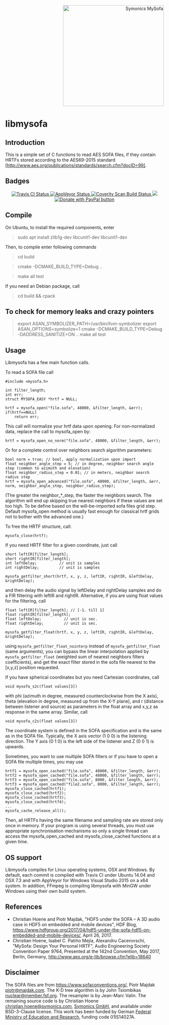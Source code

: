 <div align="right">
<a href="https://mysofa.audio/">
	<img alt="Symonics MySofa" width="320px" src="https://raw.githubusercontent.com/hoene/libmysofa/master/symonics-mysofa.png"/>
</a>
</div

#

# libmysofa

## Introduction
This is a simple set of C functions to read AES SOFA files, if they contain HRTFs
stored according to the AES69-2015 standard [http://www.aes.org/publications/standards/search.cfm?docID=99].

## Badges

<div align="center">
<a href="https://travis-ci.org/hoene/libmysofa">
<img alt="Travis CI Status" src="https://travis-ci.org/hoene/libmysofa.svg?branch=master"/>
</a>
<a href="https://ci.appveyor.com/project/hoene/libmysofa-s142k">
<img alt="AppVeyor Status" src="https://ci.appveyor.com/api/projects/status/mk86lx4ux2jn9tpo/branch/master?svg=true"/>
</a>
<a href="https://scan.coverity.com/projects/hoene-libmysofa">
<img alt="Coverity Scan Build Status" src="https://scan.coverity.com/projects/13030/badge.svg"/>
</a>
<a href="https://codecov.io/gh/hoene/libmysofa">
  <img src="https://codecov.io/gh/hoene/libmysofa/branch/master/graph/badge.svg" />
</a>
<a href="https://www.paypal.com/cgi-bin/webscr?cmd=_s-xclick&hosted_button_id=GUN8R6NUQCS3C&source=url">
<img src="https://www.paypalobjects.com/en_US/i/btn/btn_donate_SM.gif" alt="Donate with PayPal button" />
</a>
</div>

## Compile

On Ubuntu, to install the required components, enter

> sudo apt install zlib1g-dev libcunit1-dev libcunit1-dev

Then, to compile enter following commands

> cd build

> cmake -DCMAKE_BUILD_TYPE=Debug ..

> make all test

If you need an Debian package, call

> cd build && cpack

## To check for memory leaks and crazy pointers

> export ASAN_SYMBOLIZER_PATH=/usr/bin/llvm-symbolizer
> export ASAN_OPTIONS=symbolize=1
> cmake -DCMAKE_BUILD_TYPE=Debug -DADDRESS_SANITIZE=ON ..
> make all test



## Usage

Libmysofa has a few main function calls.

To read a SOFA file call

```
#include <mysofa.h>

int filter_length;
int err;
struct MYSOFA_EASY *hrtf = NULL;

hrtf = mysofa_open("file.sofa", 48000, &filter_length, &err);
if(hrtf==NULL)
	return err;
```

This call will normalize your hrtf data upon opening. For non-normalized data, replace the call to mysofa_open by:

```
hrtf = mysofa_open_no_norm("file.sofa", 48000, &filter_length, &err);
```

Or for a complete control over neighbors search algorithm parameters:

```
bool norm = true; // bool, apply normalization upon import
float neighbor_angle_step = 5; // in degree, neighbor search angle step (common to azimuth and elevation)
float neighbor_radius_step = 0.01; // in meters, neighbor search radius step
hrtf = mysofa_open_advanced("file.sofa", 48000, &filter_length, &err, norm, neighbor_angle_step, neighbor_radius_step);
```

(The greater the neighbor_*_step, the faster the neighbors search. The algorithm will end up skipping true nearest neighbors if these values are set too high. To be define based on the will-be-imported sofa files grid step. Default mysofa_open method is usually fast enough for classical hrtf grids not to bother with the advanced one.)

To free the HRTF structure, call:
```
mysofa_close(hrtf);
```

If you need HRTF filter for a given coordinate, just call
```
short leftIR[filter_length];
short rightIR[filter_length];
int leftDelay;          // unit is samples
int rightDelay;         // unit is samples

mysofa_getfilter_short(hrtf, x, y, z, leftIR, rightIR, &leftDelay, &rightDelay);
```
and then delay the audio signal by leftDelay and rightDelay samples and do a FIR filtering with leftIR and rightIR. Alternative, if you are using float values for the filtering, call
```
float leftIR[filter_length]; // [-1. till 1]
float rightIR[filter_length];
float leftDelay;          // unit is sec.
float rightDelay;         // unit is sec.

mysofa_getfilter_float(hrtf, x, y, z, leftIR, rightIR, &leftDelay, &rightDelay);
```

using ``mysofa_getfilter_float_nointerp`` instead of ``mysofa_getfilter_float`` (same arguments), you can bypass the linear interpolation applied by ``mysofa_getfilter_float`` (weighted sum of nearest neighbors filters coefficients), and get the exact filter stored in the sofa file nearest to the [x,y,z] position requested.

If you have spherical coordinates but you need Cartesian coordinates, call
```
void mysofa_s2c(float values[3])
```
with phi (azimuth in degree, measured counterclockwise from the X axis), theta (elevation in degree,  measured up from the X-Y plane), and r (distance between listener and source) as parameters in the float array and x,y,z as response in the same array. Similar, call
```
void mysofa_c2s(float values[3])
```
The coordinate system is defined in the SOFA specification and is the same as in the SOFA file. Typically, the X axis vector (1 0 0) is the listening direction. The Y axis (0 1 0) is the left side of the listener and Z (0 0 1) is upwards.


Sometimes, you want to use multiple SOFA filters or if you have to open a SOFA file multiple times, you may use
```
hrtf1 = mysofa_open_cached("file.sofa", 48000, &filter_length, &err);
hrtf2 = mysofa_open_cached("file.sofa", 48000, &filter_length, &err);
hrtf3 = mysofa_open_cached("file.sofa", 8000, &filter_length, &err);
hrtf3 = mysofa_open_cached("file2.sofa", 8000, &filter_length, &err);
mysofa_close_cached(hrtf1);
mysofa_close_cached(hrtf2);
mysofa_close_cached(hrtf3);
mysofa_close_cached(hrtf4);
...
mysofa_cache_release_all();
```
Then, all HRTFs having the same filename and sampling rate are stored only once in memory. If your program is using several threads, you must use appropriate synchronisation mechanisms so only a single thread can access the mysofa_open_cached and mysofa_close_cached functions at a given time.

## OS support

Libmysofa compiles for Linux operating systems, OSX and Windows. By default, each commit is compiled with Travis CI under Ubuntu 14.04 and OSX 7.3 and with AppVeyor for Windows Visual Studio 2015 on a x64 system. In addition, FFmpeg is compiling libmysofa with MinGW under Windows using their own build system.


## References

 * Christian Hoene and Piotr Majdak, "HDF5 under the SOFA – A 3D audio case in HDF5 on embedded and mobile devices", HDF Blog, https://www.hdfgroup.org/2017/04/hdf5-under-the-sofa-hdf5-on-embedded-and-mobile-devices/, April 26, 2017.
 * Christian Hoene, Isabel C. Patiño Mejía, Alexandru Cacerovschi, "MySofa: Design Your Personal HRTF", Audio Engineering Society
 Convention Paper 9764, Presented at the 142nd Convention, May 2017, Berlin, Germany, http://www.aes.org/e-lib/browse.cfm?elib=18640

## Disclaimer

The SOFA files are from https://www.sofaconventions.org/, Piotr Majdak <piotr@majdak.com>. The K-D tree algorithm is by John Tsiombikas <nuclear@member.fsf.org>. The resampler is by Jean-Marc Valin. The remaining source code is by Christian Hoene <christian.hoene@symonics.com>, <a href="https://symonics.com/">Symonics GmbH</a>, and available under BSD-3-Clause license. This work has been funded by German <a href="https://www.bmbf.de">Federal Ministry of Education and Research</a>, funding code 01IS14027A.

